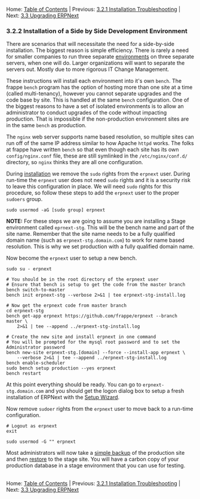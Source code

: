 Home: [Table of Contents](../ "Table of Contents") | Previous: [3.2.1 Installation Troubleshooting](install-trouble "Installation Troubleshooting") | Next: [3.3 Upgrading ERPNext](upgrade "Upgrading ERPNext") 

### 3.2.2 Installation of a Side by Side Development Environment

There are scenarios that will necessitate the need for a side-by-side installation. The biggest reason is simple efficiency. There is rarely a need for smaller companies to run three separate [environments](install#Env "Operating Environments") on three separate servers, when one will do. Larger organizations will want to separate the servers out. Mostly due to more rigorous IT Change Management.

These instructions will install each environment into it's own `bench`. The frappe `bench` program has the option of hosting more than one site at a time (called multi-tenancy), however you cannot separate upgrades and the code base by site. This is handled at the same `bench` configuration. One of the biggest reasons to have a set of isolated environments is to allow an administrator to conduct upgrades of the code without impacting production. That is impossible if the non-production environment sites are in the same `bench` as production.

The `nginx` web server supports name based resolution, so multiple sites can run off of the same IP address similar to how Apache `httpd` works. The folks at frappe have written `bench` so that even though each site has its own `config/nginx.conf` file, these are still symlinked in the `/etc/nginx/conf.d/` directory, so `nginx` thinks they are all one configuration.

During [installation](install "Installing ERPNext") we remove the `sudo` rights from the `erpnext` user. During run-time the `erpnext` user does not need `sudo` rights and it is a security risk to leave this configuration in place. We will need `sudo` rights for this procedure, so follow these steps to add the `erpnext` user to the proper `sudoers` group.

    sudo usermod -aG [sudo group] erpnext

**NOTE:** For these steps we are going to assume you are installing a Stage environment called `eprnext-stg`. This will be the bench name and part of the site name. Remember that the site name needs to be a fully qualified domain name (such as `erpnext-stg.domain.com`) to work for name based resolution. This is why we set production with a fully qualified domain name.

Now become the `erpnext` user to setup a new bench. 

    sudo su - erpnext

    # You should be in the root directory of the erpnext user
    # Ensure that bench is setup to get the code from the master branch
    bench switch-to-master
    bench init erpnext-stg --verbose 2>&1 | tee erpnext-stg-install.log
    
    # Now get the erpnext code from master branch
    cd erpnext-stg
    bench get-app erpnext https://github.com/frappe/erpnext --branch master \
        2>&1 | tee --append ../erpnext-stg-install.log

    # Create the new site and install erpnext in one command
    # You will be prompted for the mysql root password and to set the Administrator password
    bench new-site erpnext-stg.[domain] --force --install-app erpnext \
        --verbose 2>&1 | tee --append ../erpnext-stg-install.log
    bench enable-scheduler
    sudo bench setup production --yes erpnext
    bench restart

At this point everything should be ready. You can go to `erpnext-stg.domain.com` and you should get the logon dialog box to setup a fresh installation of ERPNext with the [Setup Wizard](../setup/setup "The Setup Wizard").

Now remove `sudoer` rights from the `erpnext` user to move back to a run-time configuration.

    # Logout as erpnext
    exit

    sudo usermod -G "" erpnext

Most administrators will now take a [simple backup](backup#Simple "Backing up ERPNext") of the production site and then [restore](restore "Restoring from a Previous Backup") to the stage site. You will have a carbon copy of your production database in a stage environment that you can use for testing.<br /><br />

Home: [Table of Contents](../ "Table of Contents") | Previous: [3.2.1 Installation Troubleshooting](install-trouble "Installation Troubleshooting") | Next: [3.3 Upgrading ERPNext](upgrade "Upgrading ERPNext")
